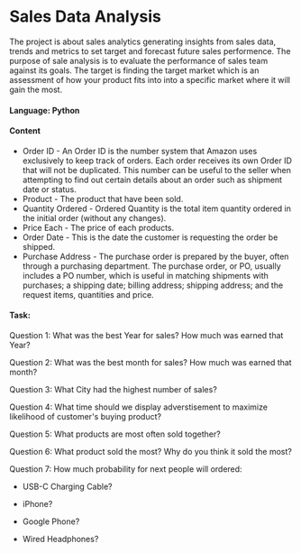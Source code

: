 # Sales Data Analysis

The project is about sales analytics generating insights from sales data, trends and metrics to set target and forecast future sales performence. The purpose of sale analysis is to evaluate the performance of sales team against its goals. The target is finding the target market which is an assessment of how your product fits into into a specific market where it will gain the most.

#### Language: Python

#### Content
- Order ID - An Order ID is the number system that Amazon uses exclusively to keep track of orders. Each order receives its own Order ID that will not be duplicated. This number can be useful to the seller when attempting to find out certain details about an order such as shipment date or status.
- Product - The product that have been sold.
- Quantity Ordered - Ordered Quantity is the total item quantity ordered in the initial order (without any changes).
- Price Each - The price of each products.
- Order Date - This is the date the customer is requesting the order be shipped.
- Purchase Address - The purchase order is prepared by the buyer, often through a purchasing department. The purchase order, or PO, usually includes a PO number, which is useful in matching shipments with purchases; a shipping date; billing address; shipping address; and the request items, quantities and price.

#### Task:
Question 1: What was the best Year for sales? How much was earned that Year?

Question 2: What was the best month for sales? How much was earned that month?

Question 3: What City had the highest number of sales?

Question 4: What time should we display adverstisement to maximize likelihood of customer's buying product?

Question 5: What products are most often sold together?

Question 6: What product sold the most? Why do you think it sold the most?

Question 7: How much probability for next people will ordered:
- USB-C Charging Cable?

- iPhone?

- Google Phone?

- Wired Headphones?